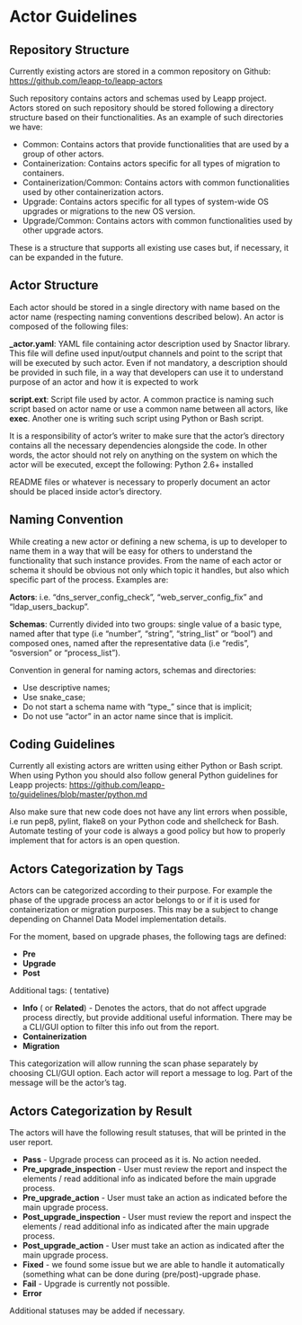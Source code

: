 # Actor Guidelines

## Repository Structure

Currently existing actors are stored in a common repository on Github: https://github.com/leapp-to/leapp-actors

Such repository contains actors and schemas used by Leapp project. Actors stored on such repository should be stored following a directory structure based on their functionalities. As an example of such directories we have:
* Common: Contains actors that provide functionalities that are used by a group of other actors.
* Containerization: Contains actors specific for all types of migration to containers.
* Containerization/Common: Contains actors with common functionalities used by other containerization actors.
* Upgrade: Contains actors specific for all types of system-wide OS upgrades or migrations to the new OS version.
* Upgrade/Common: Contains actors with common functionalities used by other upgrade actors.

These is a structure that supports all existing use cases but, if necessary, it can be expanded in the future.


## Actor Structure

Each actor should be stored in a single directory with name based on the actor name (respecting naming conventions described below). An actor is composed of the following files:

**_actor.yaml**: YAML file containing actor description used by Snactor library. This file will define used input/output channels and point to the script that will be executed by such actor. Even if not mandatory, a description should be provided in such file, in a way that developers can use it to understand purpose of an actor and how it is expected to work

**script.ext**: Script file used by actor. A common practice is naming such script based on actor name or use a common name between all actors, like **exec**. Another one is writing such script using Python or Bash script.

It is a responsibility of actor’s writer to make sure that the actor’s directory contains all the necessary dependencies alongside the code. In other words, the actor should not rely on anything on the system on which the actor will be executed, except the following:
Python 2.6+ installed

README files or whatever is necessary to properly document an actor should be placed inside actor’s directory.


## Naming Convention

While creating a new actor or defining a new schema, is up to developer to name them in a way that will be easy for others to understand the functionality that such instance provides. From the name of each actor or schema it should be obvious not only which topic it handles, but also which specific part of the process. Examples are:

**Actors**: i.e. “dns_server_config_check”, “web_server_config_fix” and “ldap_users_backup”.

**Schemas**: Currently divided into two groups: single value of a basic type, named after that type (i.e  “number”, “string”, “string_list” or “bool”) and composed ones, named after the representative data (i.e “redis”, “osversion” or “process_list”).

Convention in general for naming actors, schemas and directories:
* Use descriptive names;
* Use snake_case;
* Do not start a schema name with “type_” since that is implicit;
* Do not use “actor” in an actor name since that is implicit.


## Coding Guidelines

Currently all existing actors are written using either Python or Bash script. When using Python you should also follow general Python guidelines for Leapp projects:
https://github.com/leapp-to/guidelines/blob/master/python.md

Also make sure that new code does not have any lint errors when possible, i.e run pep8, pylint, flake8 on your Python code and shellcheck for Bash. Automate testing of your code is always a good policy but how to properly implement that for actors is an open question.


## Actors Categorization by Tags

Actors can be categorized according to their purpose. For example the phase of the upgrade process an actor belongs to or if it is used for containerization or migration purposes.
This may be a subject to change depending on Channel Data Model implementation details.

For the moment, based on upgrade phases, the following tags are defined:
* **Pre**
* **Upgrade**
* **Post**

Additional tags: ( tentative)
* **Info** ( or **Related**) - Denotes the actors, that do not affect upgrade process directly, but provide additional useful information. There may be a CLI/GUI option to filter this info out from the report.
* **Containerization**
* **Migration**

This categorization will allow running the scan phase separately by choosing CLI/GUI option.
Each actor will report a message to log. Part of the message will be the actor’s tag.


## Actors Categorization by Result

The actors will have the following  result statuses, that will be printed in the user report.

* **Pass** - Upgrade process can proceed as it is. No action needed.
* **Pre_upgrade_inspection** - User must review the report and inspect the elements / read additional info as indicated before the main upgrade process.
* **Pre_upgrade_action** - User must take an action as indicated before the main upgrade process.
* **Post_upgrade_inspection** - User must review the report and inspect the elements / read additional info as indicated after the main upgrade process.
* **Post_upgrade_action** - User must take an action as indicated after the main upgrade process.
* **Fixed** - we found some issue but we are able to handle it automatically (something what can be done during (pre/post)-upgrade phase.
* **Fail** - Upgrade is currently not possible.
* **Error**

Additional statuses may be added if necessary.
